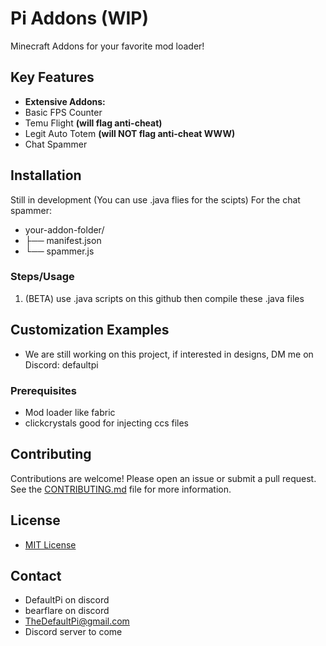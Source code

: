 # Pi Addons (WIP)
Minecraft Addons for your favorite mod loader!

## Key Features

*   **Extensive Addons:**
*   Basic FPS Counter
*   Temu Flight **(will flag anti-cheat)**
*   Legit Auto Totem **(will NOT flag anti-cheat WWW)**
*   Chat Spammer
## Installation

Still in development (You can use .java flies for the scipts)
For the chat spammer:
*   your-addon-folder/
*   ├── manifest.json
*   └── spammer.js

### Steps/Usage

1. (BETA) use .java scripts on this github then compile these .java files
   
## Customization Examples
*   We are still working on this project, if interested in designs, DM me on Discord: defaultpi

### Prerequisites

*   Mod loader like fabric
*   clickcrystals good for injecting ccs files

## Contributing

Contributions are welcome! Please open an issue or submit a pull request. See the [CONTRIBUTING.md](CONTRIBUTING.md) file for more information.

## License

*   [MIT License](LICENSE)

## Contact

*   DefaultPi on discord
*   bearflare on discord
*   [TheDefaultPi@gmail.com](mailto:TheDefaultPi@gmail.com)
*   Discord server to come
